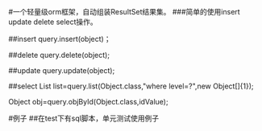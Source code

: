 #一个轻量级orm框架，自动组装ResultSet结果集。
###简单的使用insert update delete select操作。

##insert
query.insert(object)；

##delete
query.delete(object);

##update
query.update(object);

##select
List<Object> list=query.list(Object.class,"where level=?",new Object[]{1});

Object obj=query.objById(Object.class,idValue);

#例子
##在test下有sql脚本，单元测试使用例子